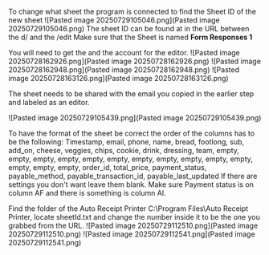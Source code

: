 To change what sheet the program is connected to find the Sheet ID of the new sheet
![Pasted image 20250729105046.png](Pasted image 20250729105046.png)
The sheet ID can be found at in the URL between the d/ and the /edit
Make sure that the Sheet is named **Form Responses 1** 

You will need to get the and the account for the editor.
![Pasted image 20250728162926.png](Pasted image 20250728162926.png)
![Pasted image 20250728162948.png](Pasted image 20250728162948.png)
![Pasted image 20250728163126.png](Pasted image 20250728163126.png)

The sheet needs to be shared with the email you copied in the earlier step and labeled as an editor.

![Pasted image 20250729105439.png](Pasted image 20250729105439.png)


To have the format of the sheet be correct the order of the columns has to be the following:
Timestamp, email, phone, name, bread, footlong, sub, add_on, cheese, veggies, chips, cookie, drink, dressing, team, empty, empty, empty, empty, empty, empty, empty, empty, empty, empty, empty, empty, empty, empty, order_id, total_price, payment_status,  payable_method, payable_transaction_id, payable_last_updated
If there are settings you don't want leave them blank. Make sure Payment status is on column AF and there is something is column AI.

Find the folder of the Auto Receipt Printer C:\Program Files\Auto Receipt Printer, locate sheetId.txt and change the number inside it to be the one you grabbed from the URL.
![Pasted image 20250729112510.png](Pasted image 20250729112510.png)
![Pasted image 20250729112541.png](Pasted image 20250729112541.png)

